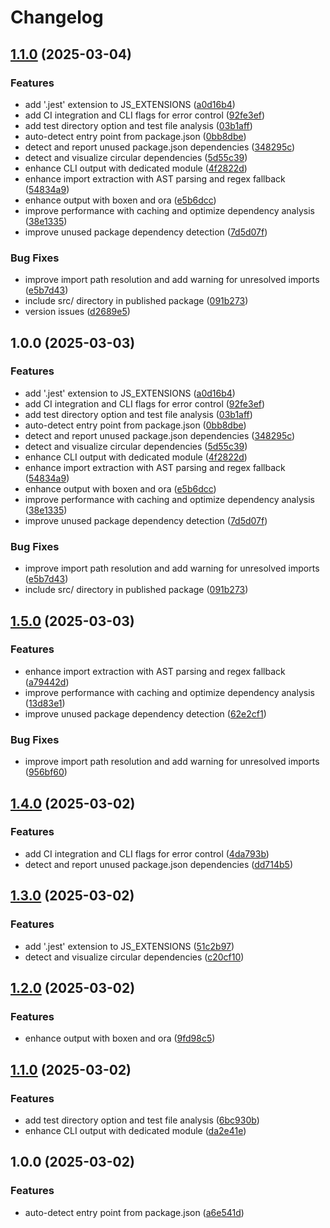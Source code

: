 # Changelog

## [1.1.0](https://github.com/billchurch/treetracr/compare/v1.0.0...v1.1.0) (2025-03-04)


### Features

* add '.jest' extension to JS_EXTENSIONS ([a0d16b4](https://github.com/billchurch/treetracr/commit/a0d16b4eb880bb11f2cb300a94f45e190002be51))
* add CI integration and CLI flags for error control ([92fe3ef](https://github.com/billchurch/treetracr/commit/92fe3ef2037de6b3cff2573b73c6692059ef2733))
* add test directory option and test file analysis ([03b1aff](https://github.com/billchurch/treetracr/commit/03b1aff5d04657f56dc75e7b4ccfce9c1056a370))
* auto-detect entry point from package.json ([0bb8dbe](https://github.com/billchurch/treetracr/commit/0bb8dbef8092f5d8b6657a613066a2b96dc400d7))
* detect and report unused package.json dependencies ([348295c](https://github.com/billchurch/treetracr/commit/348295c2911a50dcc1be9ef3d0aaad3a29d69518))
* detect and visualize circular dependencies ([5d55c39](https://github.com/billchurch/treetracr/commit/5d55c3990ec9c440d5a41f7c39c973dbbeab4f4b))
* enhance CLI output with dedicated module ([4f2822d](https://github.com/billchurch/treetracr/commit/4f2822dd255b689c0ff63a4d9eb5e85b98c445de))
* enhance import extraction with AST parsing and regex fallback ([54834a9](https://github.com/billchurch/treetracr/commit/54834a97445a23e8480cc5ef98898e5764bc06b7))
* enhance output with boxen and ora ([e5b6dcc](https://github.com/billchurch/treetracr/commit/e5b6dcc383a1833b9dde459dfe1c1b51bef533d5))
* improve performance with caching and optimize dependency analysis ([38e1335](https://github.com/billchurch/treetracr/commit/38e13350205b9e966960974e3ff69d80be29cb2b))
* improve unused package dependency detection ([7d5d07f](https://github.com/billchurch/treetracr/commit/7d5d07fb4b3baa8e17e0037a44b2b05d2061b476))


### Bug Fixes

* improve import path resolution and add warning for unresolved imports ([e5b7d43](https://github.com/billchurch/treetracr/commit/e5b7d43712c3c4173d52ace394c6a8f795475753))
* include src/ directory in published package ([091b273](https://github.com/billchurch/treetracr/commit/091b27396baf040462f36a3e62ce1fe7d5e5d230))
* version issues ([d2689e5](https://github.com/billchurch/treetracr/commit/d2689e57ce60809d483720f27867655c63b54d1a))

## 1.0.0 (2025-03-03)


### Features

* add '.jest' extension to JS_EXTENSIONS ([a0d16b4](https://github.com/billchurch/treetracr/commit/a0d16b4eb880bb11f2cb300a94f45e190002be51))
* add CI integration and CLI flags for error control ([92fe3ef](https://github.com/billchurch/treetracr/commit/92fe3ef2037de6b3cff2573b73c6692059ef2733))
* add test directory option and test file analysis ([03b1aff](https://github.com/billchurch/treetracr/commit/03b1aff5d04657f56dc75e7b4ccfce9c1056a370))
* auto-detect entry point from package.json ([0bb8dbe](https://github.com/billchurch/treetracr/commit/0bb8dbef8092f5d8b6657a613066a2b96dc400d7))
* detect and report unused package.json dependencies ([348295c](https://github.com/billchurch/treetracr/commit/348295c2911a50dcc1be9ef3d0aaad3a29d69518))
* detect and visualize circular dependencies ([5d55c39](https://github.com/billchurch/treetracr/commit/5d55c3990ec9c440d5a41f7c39c973dbbeab4f4b))
* enhance CLI output with dedicated module ([4f2822d](https://github.com/billchurch/treetracr/commit/4f2822dd255b689c0ff63a4d9eb5e85b98c445de))
* enhance import extraction with AST parsing and regex fallback ([54834a9](https://github.com/billchurch/treetracr/commit/54834a97445a23e8480cc5ef98898e5764bc06b7))
* enhance output with boxen and ora ([e5b6dcc](https://github.com/billchurch/treetracr/commit/e5b6dcc383a1833b9dde459dfe1c1b51bef533d5))
* improve performance with caching and optimize dependency analysis ([38e1335](https://github.com/billchurch/treetracr/commit/38e13350205b9e966960974e3ff69d80be29cb2b))
* improve unused package dependency detection ([7d5d07f](https://github.com/billchurch/treetracr/commit/7d5d07fb4b3baa8e17e0037a44b2b05d2061b476))


### Bug Fixes

* improve import path resolution and add warning for unresolved imports ([e5b7d43](https://github.com/billchurch/treetracr/commit/e5b7d43712c3c4173d52ace394c6a8f795475753))
* include src/ directory in published package ([091b273](https://github.com/billchurch/treetracr/commit/091b27396baf040462f36a3e62ce1fe7d5e5d230))

## [1.5.0](https://github.com/billchurch/treetracr/compare/v1.4.0...v1.5.0) (2025-03-03)


### Features

* enhance import extraction with AST parsing and regex fallback ([a79442d](https://github.com/billchurch/treetracr/commit/a79442d4125147348a10a3e3c2815055c8ffb136))
* improve performance with caching and optimize dependency analysis ([13d83e1](https://github.com/billchurch/treetracr/commit/13d83e13a26762c5a37202ecd81646077b66bd26))
* improve unused package dependency detection ([62e2cf1](https://github.com/billchurch/treetracr/commit/62e2cf1a5ba743b64e5669a651222ae78b673dc5))


### Bug Fixes

* improve import path resolution and add warning for unresolved imports ([956bf60](https://github.com/billchurch/treetracr/commit/956bf60c046a719d99d41f23c964e569db4e1800))

## [1.4.0](https://github.com/billchurch/treetracr/compare/v1.3.0...v1.4.0) (2025-03-02)


### Features

* add CI integration and CLI flags for error control ([4da793b](https://github.com/billchurch/treetracr/commit/4da793bba60797eb7975659053dc4bb3afbaa261))
* detect and report unused package.json dependencies ([dd714b5](https://github.com/billchurch/treetracr/commit/dd714b5b55d32529927212e76eac532e1025dd4f))

## [1.3.0](https://github.com/billchurch/treetracr/compare/v1.2.0...v1.3.0) (2025-03-02)


### Features

* add '.jest' extension to JS_EXTENSIONS ([51c2b97](https://github.com/billchurch/treetracr/commit/51c2b976ac0e0c1363a6d90bc152f1a12ff726db))
* detect and visualize circular dependencies ([c20cf10](https://github.com/billchurch/treetracr/commit/c20cf1060951738b6e2c43d25b29631bf7d319b4))

## [1.2.0](https://github.com/billchurch/treetracr/compare/v1.1.0...v1.2.0) (2025-03-02)


### Features

* enhance output with boxen and ora ([9fd98c5](https://github.com/billchurch/treetracr/commit/9fd98c5f98093965b6a188e10e906d3077804115))

## [1.1.0](https://github.com/billchurch/treetracr/compare/v1.0.0...v1.1.0) (2025-03-02)


### Features

* add test directory option and test file analysis ([6bc930b](https://github.com/billchurch/treetracr/commit/6bc930b87b83cf7c20b3206c16568323d8dea451))
* enhance CLI output with dedicated module ([da2e41e](https://github.com/billchurch/treetracr/commit/da2e41e31439d74a127daf8f4526a719d3aec8c9))

## 1.0.0 (2025-03-02)


### Features

* auto-detect entry point from package.json ([a6e541d](https://github.com/billchurch/treetracr/commit/a6e541d59538d51794961b759187e7d77a91df89))
